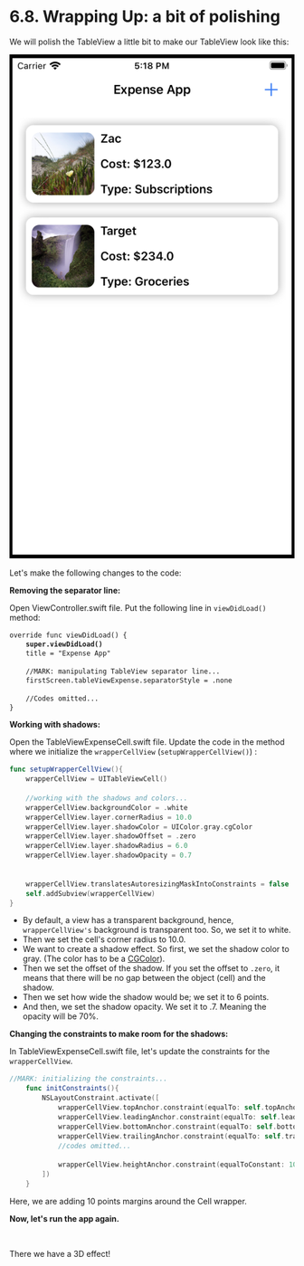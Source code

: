 # 6.8. Wrapping Up: a bit of polishing

We will polish the TableView a little bit to make our TableView look like this:

![](<../.gitbook/assets/Screenshot 2023-05-20 at 5.18.17 PM (2).png>)

Let's make the following changes to the code:

**Removing the separator line:**

Open ViewController.swift file. Put the following line in `viewDidLoad()` method:

<pre class="language-swift"><code class="lang-swift">override func viewDidLoad() {
<strong>    super.viewDidLoad()
</strong>    title = "Expense App"
    
    //MARK: manipulating TableView separator line...
    firstScreen.tableViewExpense.separatorStyle = .none
    
    //Codes omitted...
}
</code></pre>

**Working with shadows:**

Open the TableViewExpenseCell.swift file. Update the code in the method where we initialize the `wrapperCellView` (`setupWrapperCellView()`) :

```swift
func setupWrapperCellView(){
    wrapperCellView = UITableViewCell()
    
    //working with the shadows and colors...
    wrapperCellView.backgroundColor = .white
    wrapperCellView.layer.cornerRadius = 10.0
    wrapperCellView.layer.shadowColor = UIColor.gray.cgColor
    wrapperCellView.layer.shadowOffset = .zero
    wrapperCellView.layer.shadowRadius = 6.0
    wrapperCellView.layer.shadowOpacity = 0.7
    
    
    wrapperCellView.translatesAutoresizingMaskIntoConstraints = false
    self.addSubview(wrapperCellView)
}
```

* By default, a view has a transparent background, hence, `wrapperCellView's` background is transparent too. So, we set it to white.
* Then we set the cell's corner radius to 10.0.
* We want to create a shadow effect. So first, we set the shadow color to gray. (The color has to be a [CGColor](https://stackoverflow.com/a/20140941/2959067)).
* Then we set the offset of the shadow. If you set the offset to `.zero`, it means that there will be no gap between the object (cell) and the shadow.
* Then we set how wide the shadow would be; we set it to 6 points.
* And then, we set the shadow opacity. We set it to .7. Meaning the opacity will be 70%.

**Changing the constraints to make room for the shadows:**

In TableViewExpenseCell.swift file, let's update the constraints for the `wrapperCellView`.

```swift
//MARK: initializing the constraints...
    func initConstraints(){
        NSLayoutConstraint.activate([
            wrapperCellView.topAnchor.constraint(equalTo: self.topAnchor,constant: 10),
            wrapperCellView.leadingAnchor.constraint(equalTo: self.leadingAnchor, constant: 10),
            wrapperCellView.bottomAnchor.constraint(equalTo: self.bottomAnchor, constant: -10),
            wrapperCellView.trailingAnchor.constraint(equalTo: self.trailingAnchor, constant: -10),
            //codes omitted...
            
            wrapperCellView.heightAnchor.constraint(equalToConstant: 104)ft            
        ])
    }
```

Here, we are adding 10 points margins around the Cell wrapper.

**Now, let's run the app again.**

<figure><img src="../.gitbook/assets/6.8.one (1).gif" alt=""><figcaption></figcaption></figure>

There we have a 3D effect!
